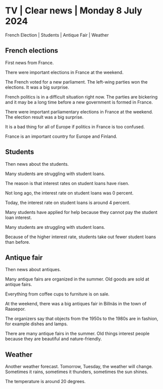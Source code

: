 # TV \| Clear news \| Monday 8 July 2024

French Election \| Students \| Antique Fair \| Weather

## French elections

First news from France.

There were important elections in France at the weekend.

The French voted for a new parliament. The left-wing parties won the elections. It was a big surprise.

French politics is in a difficult situation right now. The parties are bickering and it may be a long time before a new government is formed in France.

There were important parliamentary elections in France at the weekend. The election result was a big surprise.

It is a bad thing for all of Europe if politics in France is too confused.

France is an important country for Europe and Finland.

## Students

Then news about the students.

Many students are struggling with student loans.

The reason is that interest rates on student loans have risen.

Not long ago, the interest rate on student loans was 0 percent.

Today, the interest rate on student loans is around 4 percent.

Many students have applied for help because they cannot pay the student loan interest.

Many students are struggling with student loans.

Because of the higher interest rate, students take out fewer student loans than before.

## Antique fair

Then news about antiques.

Many antique fairs are organized in the summer. Old goods are sold at antique fairs.

Everything from coffee cups to furniture is on sale.

At the weekend, there was a big antiques fair in Billnäs in the town of Raasepor.

The organizers say that objects from the 1950s to the 1980s are in fashion, for example dishes and lamps.

There are many antique fairs in the summer. Old things interest people because they are beautiful and nature-friendly.

## Weather

Another weather forecast. Tomorrow, Tuesday, the weather will change. Sometimes it rains, sometimes it thunders, sometimes the sun shines.

The temperature is around 20 degrees.
